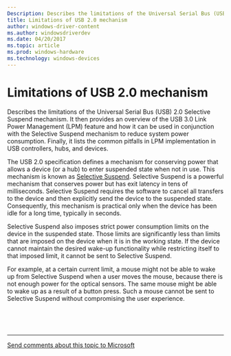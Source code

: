 ```yaml
---
Description: Describes the limitations of the Universal Serial Bus (USB) 2.0 Selective Suspend mechanism.
title: Limitations of USB 2.0 mechanism
author: windows-driver-content
ms.author: windowsdriverdev
ms.date: 04/20/2017
ms.topic: article
ms.prod: windows-hardware
ms.technology: windows-devices
---
```


# Limitations of USB 2.0 mechanism


Describes the limitations of the Universal Serial Bus (USB) 2.0 Selective Suspend mechanism. It then provides an overview of the USB 3.0 Link Power Management (LPM) feature and how it can be used in conjunction with the Selective Suspend mechanism to reduce system power consumption. Finally, it lists the common pitfalls in LPM implementation in USB controllers, hubs, and devices.

The USB 2.0 specification defines a mechanism for conserving power that allows a device (or a hub) to enter suspended state when not in use. This mechanism is known as [Selective Suspend](http://go.microsoft.com/fwlink/p/?linkid=230962). Selective Suspend is a powerful mechanism that conserves power but has exit latency in tens of milliseconds. Selective Suspend requires the software to cancel all transfers to the device and then explicitly send the device to the suspended state. Consequently, this mechanism is practical only when the device has been idle for a long time, typically in seconds.

Selective Suspend also imposes strict power consumption limits on the device in the suspended state. Those limits are significantly less than limits that are imposed on the device when it is in the working state. If the device cannot maintain the desired wake-up functionality while restricting itself to that imposed limit, it cannot be sent to Selective Suspend.

For example, at a certain current limit, a mouse might not be able to wake up from Selective Suspend when a user moves the mouse, because there is not enough power for the optical sensors. The same mouse might be able to wake up as a result of a button press. Such a mouse cannot be sent to Selective Suspend without compromising the user experience.

 

 


--------------------
[Send comments about this topic to Microsoft](mailto:wsddocfb@microsoft.com?subject=Documentation%20feedback%20%5Busbcon\buses%5D:%20Limitations%20of%20USB%202.0%20mechanism%20%20RELEASE:%20%281/26/2017%29&body=%0A%0APRIVACY%20STATEMENT%0A%0AWe%20use%20your%20feedback%20to%20improve%20the%20documentation.%20We%20don't%20use%20your%20email%20address%20for%20any%20other%20purpose,%20and%20we'll%20remove%20your%20email%20address%20from%20our%20system%20after%20the%20issue%20that%20you're%20reporting%20is%20fixed.%20While%20we're%20working%20to%20fix%20this%20issue,%20we%20might%20send%20you%20an%20email%20message%20to%20ask%20for%20more%20info.%20Later,%20we%20might%20also%20send%20you%20an%20email%20message%20to%20let%20you%20know%20that%20we've%20addressed%20your%20feedback.%0A%0AFor%20more%20info%20about%20Microsoft's%20privacy%20policy,%20see%20http://privacy.microsoft.com/default.aspx. "Send comments about this topic to Microsoft")


